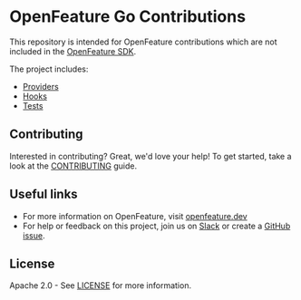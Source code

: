 # OpenFeature Go Contributions

This repository is intended for OpenFeature contributions which are not included in the [OpenFeature SDK](https://github.com/open-feature/go-sdk).

The project includes:

- [Providers](./providers)
- [Hooks](./hooks)
- [Tests](./tests)


## Contributing

Interested in contributing? Great, we'd love your help! To get started, take a look at the [CONTRIBUTING](CONTRIBUTING.md) guide.

## Useful links

* For more information on OpenFeature, visit [openfeature.dev](https://openfeature.dev)
* For help or feedback on this project, join us on [Slack](https://cloud-native.slack.com/archives/C0344AANLA1) or create a [GitHub issue](https://github.com/open-feature/js-sdk-contrib/issues/new/choose).

## License

Apache 2.0 - See [LICENSE](./LICENSE) for more information.
